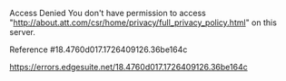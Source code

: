 Access Denied
You don't have permission to access "http://about.att.com/csr/home/privacy/full_privacy_policy.html" on this server.

Reference #18.4760d017.1726409126.36be164c

https://errors.edgesuite.net/18.4760d017.1726409126.36be164c